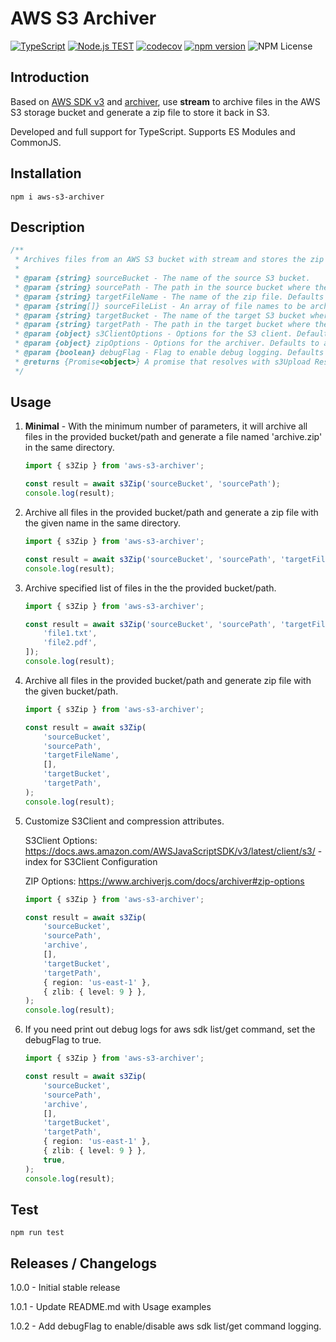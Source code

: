 # AWS S3 Archiver

[![TypeScript](https://img.shields.io/badge/%3C%2F%3E-TypeScript-%230074c1.svg)](http://www.typescriptlang.org/) [![Node.js TEST](https://github.com/Wolfsin/aws-s3-archiver/actions/workflows/npm-test.yml/badge.svg?branch=main)](https://github.com/Wolfsin/aws-s3-archiver/actions/workflows/npm-test.yml) [![codecov](https://codecov.io/gh/Wolfsin/aws-s3-archiver/graph/badge.svg?token=2BA5F5JJRS)](https://codecov.io/gh/Wolfsin/aws-s3-archiver) [![npm version](https://badge.fury.io/js/aws-s3-archiver.svg)](https://badge.fury.io/js/aws-s3-archiver) ![NPM License](https://img.shields.io/npm/l/aws-s3-archiver)

## Introduction

Based on [AWS SDK v3](https://docs.aws.amazon.com/AWSJavaScriptSDK/v3/latest/) and [archiver](https://github.com/archiverjs/node-archiver), use **stream** to archive files in the AWS S3 storage bucket and generate a zip file to store it back in S3.

Developed and full support for TypeScript. Supports ES Modules and CommonJS.

## Installation

```
npm i aws-s3-archiver
```

## Description

```typescript
/**
 * Archives files from an AWS S3 bucket with stream and stores the zip file in S3.
 *
 * @param {string} sourceBucket - The name of the source S3 bucket.
 * @param {string} sourcePath - The path in the source bucket where the files to be archived are located.
 * @param {string} targetFileName - The name of the zip file. Defaults to 'archive'.
 * @param {string[]} sourceFileList - An array of file names to be archived. If empty, all files in the source will be archived.
 * @param {string} targetBucket - The name of the target S3 bucket where the zip file will be stored. Defaults to the source bucket.
 * @param {string} targetPath - The path in the target bucket where the zip file will be stored. Defaults to the source path.
 * @param {object} s3ClientOptions - Options for the S3 client. Defaults to an empty object.
 * @param {object} zipOptions - Options for the archiver. Defaults to an empty object.
 * @param {boolean} debugFlag - Flag to enable debug logging. Defaults to false.
 * @returns {Promise<object>} A promise that resolves with s3Upload Response when the zip file has been created and stored in S3.
 */
```

## Usage

1. **Minimal** - With the minimum number of parameters, it will archive all files in the provided bucket/path and generate a file named 'archive.zip' in the same directory.

    ```typescript
    import { s3Zip } from 'aws-s3-archiver';

    const result = await s3Zip('sourceBucket', 'sourcePath');
    console.log(result);
    ```

2. Archive all files in the provided bucket/path and generate a zip file with the given name in the same directory.

    ```typescript
    import { s3Zip } from 'aws-s3-archiver';

    const result = await s3Zip('sourceBucket', 'sourcePath', 'targetFileName');
    console.log(result);
    ```

3. Archive specified list of files in the the provided bucket/path.

    ```typescript
    import { s3Zip } from 'aws-s3-archiver';

    const result = await s3Zip('sourceBucket', 'sourcePath', 'targetFileName', [
        'file1.txt',
        'file2.pdf',
    ]);
    console.log(result);
    ```

4. Archive all files in the provided bucket/path and generate zip file with the given bucket/path.

    ```typescript
    import { s3Zip } from 'aws-s3-archiver';

    const result = await s3Zip(
        'sourceBucket',
        'sourcePath',
        'targetFileName',
        [],
        'targetBucket',
        'targetPath',
    );
    console.log(result);
    ```

5. Customize S3Client and compression attributes.

    S3Client Options: https://docs.aws.amazon.com/AWSJavaScriptSDK/v3/latest/client/s3/ - index for S3Client Configuration

    ZIP Options: https://www.archiverjs.com/docs/archiver#zip-options

    ```typescript
    import { s3Zip } from 'aws-s3-archiver';

    const result = await s3Zip(
        'sourceBucket',
        'sourcePath',
        'archive',
        [],
        'targetBucket',
        'targetPath',
        { region: 'us-east-1' },
        { zlib: { level: 9 } },
    );
    console.log(result);
    ```

6. If you need print out debug logs for aws sdk list/get command, set the debugFlag to true.

    ```typescript
    import { s3Zip } from 'aws-s3-archiver';

    const result = await s3Zip(
        'sourceBucket',
        'sourcePath',
        'archive',
        [],
        'targetBucket',
        'targetPath',
        { region: 'us-east-1' },
        { zlib: { level: 9 } },
        true,
    );
    console.log(result);
    ```

## Test

```
npm run test
```

## Releases / Changelogs

1.0.0 - Initial stable release

1.0.1 - Update README.md with Usage examples

1.0.2 - Add debugFlag to enable/disable aws sdk list/get command logging.
